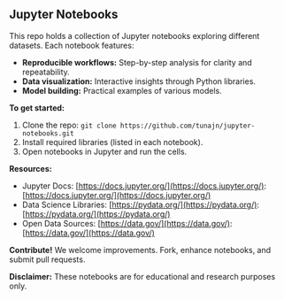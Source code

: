## Jupyter Notebooks

This repo holds a collection of Jupyter notebooks exploring different datasets. Each notebook features:

* **Reproducible workflows:** Step-by-step analysis for clarity and repeatability.
* **Data visualization:** Interactive insights through Python libraries.
* **Model building:** Practical examples of various models.

**To get started:**

1. Clone the repo: `git clone https://github.com/tunajn/jupyter-notebooks.git`
2. Install required libraries (listed in each notebook).
3. Open notebooks in Jupyter and run the cells.

**Resources:**

* Jupyter Docs: [https://docs.jupyter.org/](https://docs.jupyter.org/): [https://docs.jupyter.org/](https://docs.jupyter.org/)
* Data Science Libraries: [https://pydata.org/](https://pydata.org/): [https://pydata.org/](https://pydata.org/)
* Open Data Sources: [https://data.gov/](https://data.gov/): [https://data.gov/](https://data.gov/)

**Contribute!** We welcome improvements. Fork, enhance notebooks, and submit pull requests.

**Disclaimer:** These notebooks are for educational and research purposes only.
